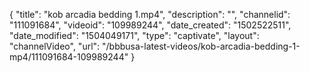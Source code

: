 {
    "title": "kob arcadia bedding 1.mp4",
    "description": "",
    "channelid": "111091684",
    "videoid": "109989244",
    "date_created": "1502522511",
    "date_modified": "1504049171",
    "type": "captivate",
    "layout": "channelVideo",
    "url": "\/bbbusa-latest-videos\/kob-arcadia-bedding-1-mp4\/111091684-109989244"
}